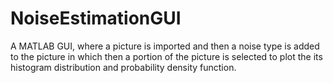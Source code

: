 # NoiseEstimationGUI
A MATLAB GUI, where a picture is imported and then a noise type is added to the picture in which then a portion of the picture is selected to plot the its histogram distribution and probability density function.

